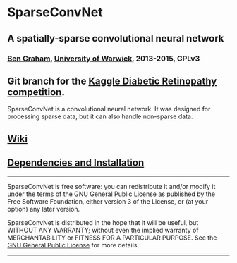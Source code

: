 # SparseConvNet
## A spatially-sparse convolutional neural network
### [Ben Graham](http://www2.warwick.ac.uk/fac/sci/statistics/staff/academic-research/graham/), [University of Warwick](http://www2.warwick.ac.uk/fac/sci/statistics/), 2013-2015, GPLv3

## Git branch for the [Kaggle Diabetic Retinopathy competition](https://www.kaggle.com/c/diabetic-retinopathy-detection).

SparseConvNet is a convolutional neural network. It was designed for processing sparse data, but it can also handle non-sparse data.

## [Wiki](https://github.com/btgraham/SparseConvNet/wiki)
## [Dependencies and Installation](https://github.com/btgraham/SparseConvNet/wiki/Installation)

**************************************************************************
SparseConvNet is free software: you can redistribute it and/or modify
it under the terms of the GNU General Public License as published by
the Free Software Foundation, either version 3 of the License, or
(at your option) any later version.

SparseConvNet is distributed in the hope that it will be useful,
but WITHOUT ANY WARRANTY; without even the implied warranty of
MERCHANTABILITY or FITNESS FOR A PARTICULAR PURPOSE.  See the
[GNU General Public License](http://www.gnu.org/licenses/) for more details.
**************************************************************************
